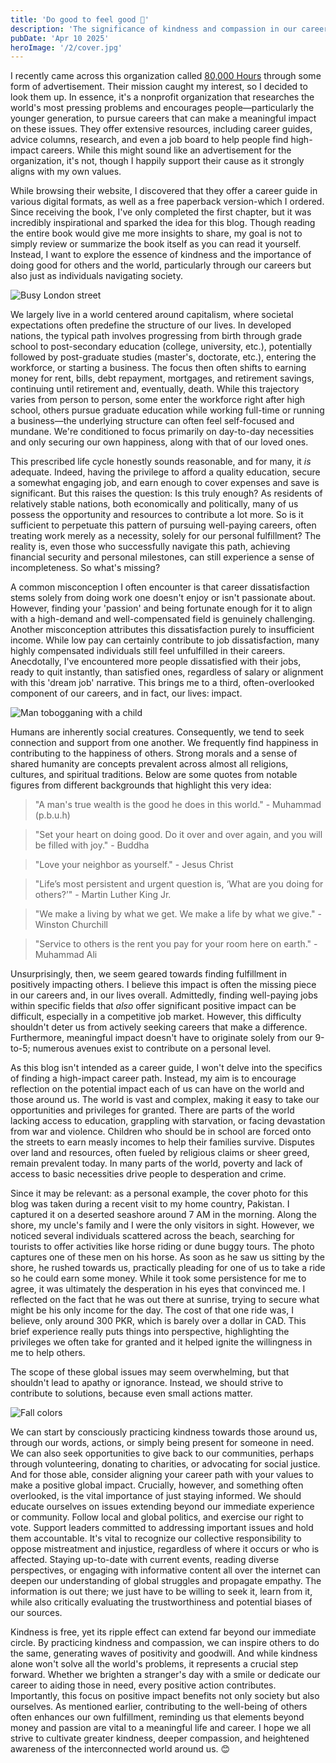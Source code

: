 ```yaml
---
title: 'Do good to feel good 💖'
description: 'The significance of kindness and compassion in our careers and lives'
pubDate: 'Apr 10 2025'
heroImage: '/2/cover.jpg'
---
```


I recently came across this organization called [80,000 Hours](https://80000hours.org) through some form of advertisement. Their mission caught my interest, so I decided to look them up. In essence, it's a nonprofit organization that researches the world's most pressing problems and encourages people—particularly the younger generation, to pursue careers that can make a meaningful impact on these issues. They offer extensive resources, including career guides, advice columns, research, and even a job board to help people find high-impact careers. While this might sound like an advertisement for the organization, it's not, though I happily support their cause as it strongly aligns with my own values.

While browsing their website, I discovered that they offer a career guide in various digital formats, as well as a free paperback version-which I ordered. Since receiving the book, I've only completed the first chapter, but it was incredibly inspirational and sparked the idea for this blog. Though reading the entire book would give me more insights to share, my goal is not to simply review or summarize the book itself as you can read it yourself. Instead, I want to explore the essence of kindness and the importance of doing good for others and the world, particularly through our careers but also just as individuals navigating society. 

![Busy London street](/2/4.jpg)

We largely live in a world centered around capitalism, where societal expectations often predefine the structure of our lives. In developed nations, the typical path involves progressing from birth through grade school to post-secondary education (college, university, etc.), potentially followed by post-graduate studies (master's, doctorate, etc.), entering the workforce, or starting a business. The focus then often shifts to earning money for rent, bills, debt repayment, mortgages, and retirement savings, continuing until retirement and, eventually, death. While this trajectory varies from person to person, some enter the workforce right after high school, others pursue graduate education while working full-time or running a business—the underlying structure can often feel self-focused and mundane. We're conditioned to focus primarily on day-to-day necessities and only securing our own happiness, along with that of our loved ones.

This prescribed life cycle honestly sounds reasonable, and for many, it *is* adequate. Indeed, having the privilege to afford a quality education, secure a somewhat engaging job, and earn enough to cover expenses and save is significant. But this raises the question: Is this truly enough? As residents of relatively stable nations, both economically and politically, many of us possess the opportunity and resources to contribute a lot more. So is it sufficient to perpetuate this pattern of pursuing well-paying careers, often treating work merely as a necessity, solely for our personal fulfillment? The reality is, even those who successfully navigate this path, achieving financial security and personal milestones, can still experience a sense of incompleteness. So what's missing?

A common misconception I often encounter is that career dissatisfaction stems solely from doing work one doesn't enjoy or isn't passionate about. However, finding your 'passion' and being fortunate enough for it to align with a high-demand and well-compensated field is genuinely challenging. Another misconception attributes this dissatisfaction purely to insufficient income. While low pay can certainly contribute to job dissatisfaction, many highly compensated individuals still feel unfulfilled in their careers. Anecdotally, I've encountered more people dissatisfied with their jobs, ready to quit instantly, than satisfied ones, regardless of salary or alignment with this 'dream job' narrative. This brings me to a third, often-overlooked component of our careers, and in fact, our lives: impact.

![Man tobogganing with a child](/2/2.jpg)

Humans are inherently social creatures. Consequently, we tend to seek connection and support from one another. We frequently find happiness in contributing to the happiness of others. Strong morals and a sense of shared humanity are concepts prevalent across almost all religions, cultures, and spiritual traditions. Below are some quotes from notable figures from different backgrounds that highlight this very idea:

> "A man's true wealth is the good he does in this world." - Muhammad (p.b.u.h)

> "Set your heart on doing good. Do it over and over again, and you will be filled with joy." - Buddha

> "Love your neighbor as yourself." - Jesus Christ

> "Life’s most persistent and urgent question is, ‘What are you doing for others?’" - Martin Luther King Jr.

> "We make a living by what we get. We make a life by what we give." - Winston Churchill

> "Service to others is the rent you pay for your room here on earth." - Muhammad Ali

Unsurprisingly, then, we seem geared towards finding fulfillment in positively impacting others. I believe this impact is often the missing piece in our careers and, in our lives overall. Admittedly, finding well-paying jobs within specific fields that *also* offer significant positive impact can be difficult, especially in a competitive job market. However, this difficulty shouldn't deter us from actively seeking careers that make a difference. Furthermore, meaningful impact doesn't have to originate solely from our 9-to-5; numerous avenues exist to contribute on a personal level.

As this blog isn't intended as a career guide, I won't delve into the specifics of finding a high-impact career path. Instead, my aim is to encourage reflection on the potential impact each of us can have on the world and those around us. The world is vast and complex, making it easy to take our opportunities and privileges for granted. There are parts of the world lacking access to education, grappling with starvation, or facing devastation from war and violence. Children who should be in school are forced onto the streets to earn measly incomes to help their families survive. Disputes over land and resources, often fueled by religious claims or sheer greed, remain prevalent today. In many parts of the world, poverty and lack of access to basic necessities drive people to desperation and crime.

Since it may be relevant: as a personal example, the cover photo for this blog was taken during a recent visit to my home country, Pakistan. I captured it on a deserted seashore around 7 AM in the morning. Along the shore, my uncle's family and I were the only visitors in sight. However, we noticed several individuals scattered across the beach, searching for tourists to offer activities like horse riding or dune buggy tours. The photo captures one of these men on his horse. As soon as he saw us sitting by the shore, he rushed towards us, practically pleading for one of us to take a ride so he could earn some money. While it took some persistence for me to agree, it was ultimately the desperation in his eyes that convinced me. I reflected on the fact that he was out there at sunrise, trying to secure what might be his only income for the day. The cost of that one ride was, I believe, only around 300 PKR, which is barely over a dollar in CAD. This brief experience really puts things into perspective, highlighting the privileges we often take for granted and it helped ignite the willingness in me to help others.

The scope of these global issues may seem overwhelming, but that shouldn't lead to apathy or ignorance. Instead, we should strive to contribute to solutions, because even small actions matter.

![Fall colors](/2/3.jpg)

We can start by consciously practicing kindness towards those around us, through our words, actions, or simply being present for someone in need. We can also seek opportunities to give back to our communities, perhaps through volunteering, donating to charities, or advocating for social justice. And for those able, consider aligning your career path with your values to make a positive global impact. Crucially, however, and something often overlooked, is the vital importance of just staying informed. We should educate ourselves on issues extending beyond our immediate experience or community. Follow local and global politics, and exercise our right to vote. Support leaders committed to addressing important issues and hold them accountable. It's vital to recognize our collective responsibility to oppose mistreatment and injustice, regardless of where it occurs or who is affected. Staying up-to-date with current events, reading diverse perspectives, or engaging with informative content all over the internet can deepen our understanding of global struggles and propagate empathy. The information is out there; we just have to be willing to seek it, learn from it, while also critically evaluating the trustworthiness and potential biases of our sources.

Kindness is free, yet its ripple effect can extend far beyond our immediate circle. By practicing kindness and compassion, we can inspire others to do the same, generating waves of positivity and goodwill. And while kindness alone won't solve all the world's problems, it represents a crucial step forward. Whether we brighten a stranger's day with a smile or dedicate our career to aiding those in need, every positive action contributes. Importantly, this focus on positive impact benefits not only society but also ourselves. As mentioned earlier, contributing to the well-being of others often enhances our own fulfillment, reminding us that elements beyond money and passion are vital to a meaningful life and career. I hope we all strive to cultivate greater kindness, deeper compassion, and heightened awareness of the interconnected world around us. 😊